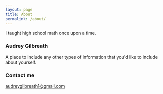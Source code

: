 ```yaml
---
layout: page
title: About
permalink: /about/
---
```


I taught high school math once upon a time.

### Audrey Gilbreath

A place to include any other types of information that you'd like to include about yourself.

### Contact me

[audreygilbreath1@gmail.com](mailto:audreygilbreath1@gmail.com)
